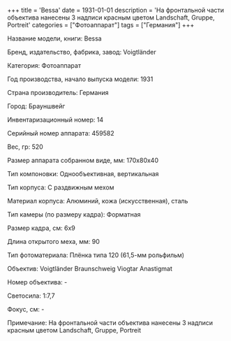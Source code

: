 +++
title = 'Bessa'
date = 1931-01-01
description = 'На фронтальной части объектива нанесены 3 надписи красным цветом Landschaft, Gruppe, Portreit'
categories = ["Фотоаппарат"]
tags = ["Германия"]
+++

Название модели, книги: Bessa

Бренд, издательство, фабрика, завод: Voigtländer

Категория: Фотоаппарат

Год производства, начало выпуска модели: 1931

Страна производитель: Германия

Город: Брауншвейг

Инвентаризационный номер: 14

Серийный номер аппарата: 459582

Вес, гр: 520

Размер аппарата  собранном виде, мм: 170x80x40

Тип компоновки: Однообъективная, вертикальная

Тип корпуса: С раздвижным мехом

Материал корпуса: Алюминий, кожа (искусственная), сталь

Тип камеры (по размеру кадра): Форматная

Размер кадра, см: 6х9

Длина открытого меха, мм: 90

Тип фотоматериала: Плёнка типа 120 (61,5-мм рольфильм)

Объектив: Voigtländer 
Braunschweig
Viogtar
Anastigmat

Номер объектива: -

Светосила: 1:7,7

Фокус, см: -

Примечание: На фронтальной части объектива нанесены 3 надписи красным цветом Landschaft, Gruppe, Portreit

